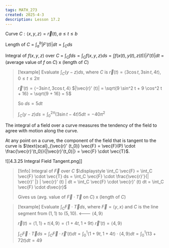 ```yaml
---
tags: MATH_273
created: 2025-4-3
description: Lesson 17.2
---
```

Curve $C: \langle x, y, z \rangle = \vec{r}(t), a \leq t \leq b$

Length of $C$ = $\int_a^b | F'(t) | dt = \int_C ds$

Integral of $f(x, y, z)$ over $C$ = $\int_C f ds = \int_C f(x, y, z) ds = \int f(x(t), y(t), z(t)) |\bar{r}'(t) | dt$ = (average value of $f$ on $C$) x (length of $C$)

> [!example]
> Evaluate $\int_C (y - z) ds$, where $C$ is $\vec{r}(t) = \langle 3\cos t, 3\sin t, 4t \rangle$, $0 \leq t \leq 2\pi$
> 
> $\vec{r}'(t) = \langle -3\sin t, 3\cos t, 4 \rangle$
> $|\vec{r}' (t)| = \sqrt{9 \sin^2 t + 9 \cos^2 t + 16} = \sqrt{9 + 16} = 5$
> 
> So $ds = 5 dt$
> 
> $\int_C (y - z) ds = \int_0^{2\pi} (3\sin t - 4t) 5 dt = -40\pi^2$

The integral of a field over a curve measures the tendency of the field to agree with motion along the curve.

At any point on a curve, the component of the field that is tangent to the curve is $\text{scal}_{\vec{r}' (t_0)} \vec{F} = \vec{F}(P) \cdot \frac{\vec{r}'(t_0)}{|\vec{r}'(t_0)|} = \vec{F} \cdot \vec{T}$.

![[4.3.25 Integral Field Tangent.png]]

> [!info] Integral of $\vec{F}$ over $C$
> $\displaystyle \int_C \vec{F} = \int_C \vec{F} \cdot \vec{T} ds = \int_C \vec{F} \cdot \frac{\vec{r}'}{| \vec{r}' |} | \vec{r}' (t) | dt = \int_C \vec{F} \cdot \vec{r}' (t) dt = \int_C \vec{F} \cdot d\vec{r}$
> 
> Gives us (avg. value of $\vec{F} \cdot \vec{T}$ on $C$) x (length of $C$)

> [!example]
> Evaluate $\int_C \vec{F} \cdot \vec{T} ds$, where $\vec{F} = \langle y, x \rangle$ and $C$ is the line segment from $(1, 1)$ to $(5, 10)$. <--- $\langle 4, 9 \rangle$
> 
> $\vec{r}(t) = \langle 1, 1 \rangle + t\langle 4, 9 \rangle = \langle 1 + 4t, 1 + 9t \rangle$
> $\vec{r}' (t) = \langle 4, 9 \rangle$
> 
> $\int_C \vec{F} \cdot \vec{T} ds = \int_C \vec{F} \cdot \vec{r}'(t) dt = \int_0^1 \langle 1 + 9t, 1 + 4t \rangle \cdot \langle 4, 9 \rangle dt = \int_0^1 (13 + 72t) dt = 49$